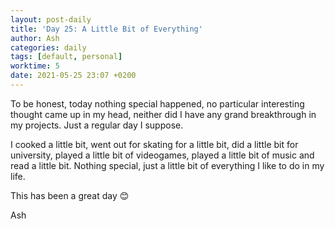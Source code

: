 ```yaml
---
layout: post-daily
title: 'Day 25: A Little Bit of Everything'
author: Ash
categories: daily
tags: [default, personal]
worktime: 5
date: 2021-05-25 23:07 +0200
---
```

To be honest, today nothing special happened, no particular interesting thought came up in my head, neither did I have any grand breakthrough in my projects. Just a regular day I suppose.

I cooked a little bit, went out for skating for a little bit, did a little bit for university, played a little bit of videogames, played a little bit of music and read a little bit. Nothing special, just a little bit of everything I like to do in my life.

This has been a great day 😊

Ash
